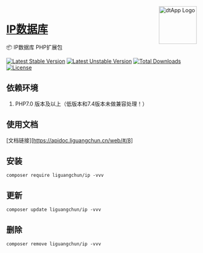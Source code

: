 <img align="right" width="100" src="https://cdn.oss.liguangchun.cn/2c/be9cfde8e491f2f745f85207a1956b.png" alt="dtApp Logo"/>

<h1 align="left"><a href="https://www.liguangchun.cn/">IP数据库</a></h1>

📦 IP数据库 PHP扩展包

[![Latest Stable Version](https://poser.pugx.org/liguangchun/ip/v/stable)](https://packagist.org/packages/liguangchun/ip) 
[![Latest Unstable Version](https://poser.pugx.org/liguangchun/ip/v/unstable)](https://packagist.org/packages/liguangchun/ip) 
[![Total Downloads](https://poser.pugx.org/liguangchun/ip/downloads)](https://packagist.org/packages/liguangchun/ip) 
[![License](https://poser.pugx.org/liguangchun/ip/license)](https://packagist.org/packages/liguangchun/ip)

## 依赖环境

1. PHP7.0 版本及以上（低版本和7.4版本未做兼容处理！）

## 使用文档

[文档链接][https://apidoc.liguangchun.cn/web/#/8]

## 安装

```text
composer require liguangchun/ip -vvv
```

## 更新

```text
composer update liguangchun/ip -vvv
```

## 删除

```text
composer remove liguangchun/ip -vvv
```


[https://apidoc.dtapp.net/web/#/8]: https://apidoc.dtapp.net/web/#/8
